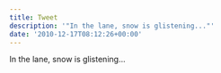 ```yaml
---
title: Tweet
description: '"In the lane, snow is glistening..."'
date: '2010-12-17T08:12:26+00:00'
---
```

In the lane, snow is glistening...
